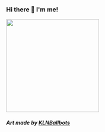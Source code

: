 ### Hi there 👋 I'm me!
<img src="https://lh3.googleusercontent.com/fife/ABSRlIrAWe0A-WE_D_BrSt-sacJr4s0kpbEUBZwyssvbcq2OvjdyfkKIjW3yZyU5geEHw2yzNqzmrbvsSiOLdxnpif9ZU16wTpGYRVcKdeQSsr8N_0Ie_mDORHiH502T1XimUcmVwox-1QhmWH0UhI1CqsLERRAQ-fOsB_jhCeAvdgCt0Kh3OPq1RioSxsQuW4nTYX6F7yKZ_xbi-fQbUY_E3mJzUfLf2eBg-A-AhGXhkvmNmIVzKpSm72N8jkU3Jgp-pfXbfi7QlZTAtu7ecF9AZcG3Zq6wWyJuLfR4tccq99BiRDgdI5M--RSLz9TkYHg0PqR3klN77aasLljD8SZOzHOF6tcb8oN0GwzlOLQcaCoZHCbo1BcthSNpdV_j-f-txgHbueWaRiABFKdneW_BbYalLJy9WhyhWHDJ0FpJaH63PurRliYIgSF7hkkyjJM_hMyD1IrDFqtA5KlIe35DIcHuoZDWC-dJo7-pwFj-SnZxchjHfj-ySGm3NrYMdW95rB0Z8UYVGzaLaoMeI5ePwCIrE87b4gPCaaeMVgXCr9sm2jvupoRq45Qpq0y3baZk7dYhq3kyP2qoeBvb8mQ433cNAUszQsNejE-_TbeNA25MP0T4b6t43mJQO-QEJ6J55JzWoyz2s7tXdZzoHFm1BHsw-dJgda-Cha9IwU-KP0AioV8Qa1iBNGJ2Gl51sVpnBBuV8C00gX6qHYdRmkcaH3uM4I7gbX8P93w=w1280-h913-ft" width=250 height=250/>

##### Art made by [KLNBallbots](https://www.twitter.com/BallBots)

<!--
**Mcbuzzerr/mcbuzzerr** is a ✨ _special_ ✨ repository because its `README.md` (this file) appears on your GitHub profile.

Here are some ideas to get you started:

- 🔭 I’m currently working on ...
- 🌱 I’m currently learning ...
- 👯 I’m looking to collaborate on ...
- 🤔 I’m looking for help with ...
- 💬 Ask me about ...
- 📫 How to reach me: ...
- 😄 Pronouns: ...
- ⚡ Fun fact: ...
-->
